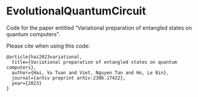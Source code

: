 # EvolutionalQuantumCircuit
 
Code for the paper entitled "Variational preparation of entangled states on quantum computers".

Please cite when using this code:
```
@article{hai2023variational,
  title={Variational preparation of entangled states on quantum computers},
  author={Hai, Vu Tuan and Viet, Nguyen Tan and Ho, Le Bin},
  journal={arXiv preprint arXiv:2306.17422},
  year={2023}
}
```
